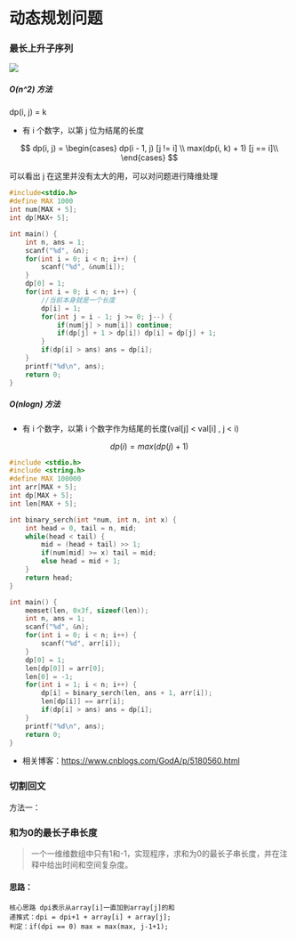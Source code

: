 # 动态规划问题



### 最长上升子序列

![](/home/xinyue/Notes/pic/1.动态规划/最长上升子序列.png)



##### O(n^2) 方法

dp(i, j) = k

- 有 i 个数字，以第 j 位为结尾的长度

$$
dp(i, j) =  \begin{cases}
dp(i - 1, j) [j != i] \\
max(dp(i, k) + 1)  [j == i]\\
\end{cases}
$$

可以看出 j 在这里并没有太大的用，可以对问题进行降维处理

```c
#include<stdio.h>
#define MAX 1000
int num[MAX + 5];
int dp[MAX+ 5];

int main() {
    int n, ans = 1;
    scanf("%d", &n);
    for(int i = 0; i < n; i++) {
        scanf("%d", &num[i]);
    }
    dp[0] = 1;
    for(int i = 0; i < n; i++) {
        //当前本身就是一个长度
        dp[i] = 1;
        for(int j = i - 1; j >= 0; j--) {
            if(num[j] > num[i]) continue;
            if(dp[j] + 1 > dp[i]) dp[i] = dp[j] + 1;
        }
        if(dp[i] > ans) ans = dp[i];
    }
    printf("%d\n", ans);
    return 0;
}
```



##### O(nlogn) 方法

- 有 i 个数字，以第 i 个数字作为结尾的长度(val[j] < val[i] , j < i)

$$
dp(i) = max(dp(j) + 1)
$$

```c
#include <stdio.h>
#include <string.h>
#define MAX 100000
int arr[MAX + 5];
int dp[MAX + 5];
int len[MAX + 5];

int binary_serch(int *num, int n, int x) {
    int head = 0, tail = n, mid;
    while(head < tail) {
        mid = (head + tail) >> 1;
        if(num[mid] >= x) tail = mid;
        else head = mid + 1;
    }
    return head;
}

int main() {
    memset(len, 0x3f, sizeof(len));
    int n, ans = 1;
    scanf("%d", &n);
    for(int i = 0; i < n; i++) {
        scanf("%d", arr[i]);
    }
    dp[0] = 1;
    len[dp[0]] = arr[0];
    len[0] = -1;
    for(int i = 1; i < n; i++) {
        dp[i] = binary_serch(len, ans + 1, arr[i]);
        len[dp[i]] == arr[i];
        if(dp[i] > ans) ans = dp[i];
    }
    printf("%d\n", ans);
    return 0;
}
```



- 相关博客：https://www.cnblogs.com/GodA/p/5180560.html



### 切割回文

方法一：

















###  和为0的最长子串长度

>  一个一维维数组中只有1和-1，实现程序，求和为0的最长子串长度，并在注释中给出时间和空间复杂度。

#### 思路：

```
核心思路 dpi表示从array[i]一直加到array[j]的和
递推式：dpi = dpi+1 + array[i] + array[j];
判定：if(dpi == 0) max = max(max, j-1+1);
```



